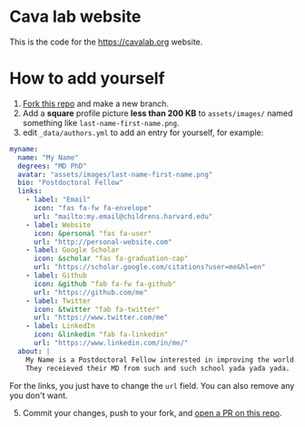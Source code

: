 # Cava lab website

This is the code for the https://cavalab.org website. 

# How to add yourself

1. [Fork this repo](https://github.com/cavalab/cavalab.github.io/fork) and make a new branch.
2. Add a **square** profile picture **less than 200 KB** to `assets/images/` named something like `last-name-first-name.png`.
3. edit `_data/authors.yml` to add an entry for yourself, for example:

```yaml
myname:
  name: "My Name"
  degrees: "MD PhD"
  avatar: "assets/images/last-name-first-name.png"
  bio: "Postdoctoral Fellow"
  links:
    - label: "Email"
      icon: "fas fa-fw fa-envelope"
      url: "mailto:my.email@childrens.harvard.edu"
    - label: Website
      icon: &personal "fas fa-user"
      url: "http://personal-website.com"
    - label: Google Scholar
      icon: &scholar "fas fa-graduation-cap"
      url: "https://scholar.google.com/citations?user=me&hl=en"
    - label: Github
      icon: &github "fab fa-fw fa-github"
      url: "https://github.com/me"
    - label: Twitter
      icon: &twitter "fab fa-twitter"
      url: "https://www.twitter.com/me"
    - label: LinkedIn
      icon: &linkedin "fab fa-linkedin" 
      url: "https://www.linkedin.com/in/me/"
  about: |
    My Name is a Postdoctoral Fellow interested in improving the world.
    They receieved their MD from such and such school yada yada yada. 
```

For the links, you just have to change the `url` field. 
You can also remove any you don't want. 

5. Commit your changes, push to your fork, and [open a PR on this repo](https://github.com/cavalab/cavalab.github.io/compare).

